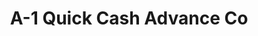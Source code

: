 ---
title: A-1 Quick Cash Advance Co
slug: a-1-quick-cash-advance-co
updated-on: '2024-05-30T13:44:31.749Z'
created-on: '2024-05-30T13:41:46.671Z'
published-on: '2024-05-30T13:54:32.469Z'
f_city-state-2:
- cms/city/arab-al.md
- cms/city/athens-al.md
- cms/city/gadsden-al.md
- cms/city/albertville-al.md
- cms/city/anniston-al.md
- cms/city/boaz-al.md
- cms/city/decatur-al.md
- cms/city/hartselle-al.md
- cms/city/huntsville-al.md
- cms/city/stevenson-al.md
- cms/city/rainbow-city-al.md
f_locations:
- cms/payday-loan/a-1-quick-cash-advance-co-581.md
- cms/payday-loan/a-1-quick-cash-advance-co-582.md
- cms/payday-loan/a-1-quick-cash-advance-co-583.md
- cms/payday-loan/a-1-quick-cash-advance-co-584.md
- cms/payday-loan/a-1-quick-cash-advance-co-585.md
- cms/payday-loan/a-1-quick-cash-advance-co-586.md
- cms/payday-loan/a-1-quick-cash-advance-co-587.md
- cms/payday-loan/a-1-quick-cash-advance-co-588.md
- cms/payday-loan/a-1-quick-cash-advance-co-589.md
- cms/payday-loan/a-1-quick-cash-advance-co-590.md
- cms/payday-loan/a-1-quick-cash-advance-co-591.md
- cms/payday-loan/a-1-quick-cash-advance-co-592.md
- cms/payday-loan/a-1-quick-cash-advance-co-593.md
- cms/payday-loan/a-1-quick-cash-advance-co-594.md
- cms/payday-loan/a-1-quick-cash-advance-co-595.md
- cms/payday-loan/a-1-quick-cash-advance-co-596.md
- cms/payday-loan/a-1-quick-cash-advance-co-597.md
- cms/payday-loan/a-1-quick-cash-advance-co-598.md
- cms/payday-loan/a-1-quick-cash-advance-co-599.md
- cms/payday-loan/a-1-quick-cash-advance-co-600.md
- cms/payday-loan/a-1-quick-cash-advance-co-601.md
f_states:
- cms/state/alabama.md
layout: '[company].html'
tags: company
---